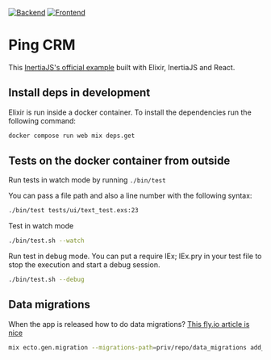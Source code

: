 [![Backend](https://github.com/andresgutgon/pingcrm-phoenix/actions/workflows/backend-ci.yml/badge.svg?branch=main)](https://github.com/andresgutgon/pingcrm-phoenix/actions/workflows/backend-ci.yml)
[![Frontend](https://github.com/andresgutgon/pingcrm-phoenix/actions/workflows/frontend-ci.yml/badge.svg?branch=main)](https://github.com/andresgutgon/pingcrm-phoenix/actions/workflows/frontend-ci.yml)

# Ping CRM
This [InertiaJS's official example](https://inertiajs.com/demo-application)
built with Elixir, InertiaJS and React.

## Install deps in development
Elixir is run inside a docker container. To install the dependencies run the following command:
```bash
docker compose run web mix deps.get
```

## Tests on the docker container from outside

Run tests in watch mode by running `./bin/test`

You can pass a file path and also a line number with the following syntax:

```bash
./bin/test tests/ui/text_test.exs:23
```

Test in watch mode

```bash
./bin/test.sh --watch
```

Run test in debug mode. You can put a require IEx; IEx.pry
in your test file to stop the execution and start a debug session.

```bash
./bin/test.sh --debug
```

## Data migrations
When the app is released how to do data migrations?
[This fly.io article is nice](https://fly.io/phoenix-files/backfilling-data/)
```bash
mix ecto.gen.migration --migrations-path=priv/repo/data_migrations add_demo_user
```
